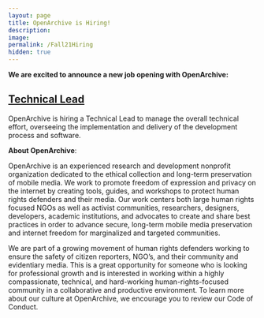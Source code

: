 ```yaml
---
layout: page
title: OpenArchive is Hiring!
description: 
image: 
permalink: /Fall21Hiring
hidden: true
---
```


<div style="width: 100%; text-align: left;">
  <p><b>We are excited to announce a new job opening with OpenArchive:</b></p>
  
  
 <p><h2><a href="https://open-archive.org/TLJob" target="_blank">Technical Lead</a></h2></p>
<p>OpenArchive is hiring a Technical Lead to manage the overall technical effort, overseeing the implementation and delivery of the development process and software.</p>

<p><b>About OpenArchive</b>:
<p>OpenArchive is an experienced research and development nonprofit organization dedicated to the ethical collection and long-term preservation of mobile media. We work to promote freedom of expression and privacy on the internet by creating tools, guides, and workshops to protect human rights defenders and their media. Our work centers both large human rights focused NGOs as well as activist communities, researchers, designers, developers, academic institutions, and advocates to create and share best practices in order to advance secure, long-term mobile media preservation and internet freedom for marginalized and targeted communities.</p>

<p>We are part of a growing movement of human rights defenders working to ensure the safety of citizen reporters, NGO’s, and their community and evidentiary media. This is a great opportunity for someone who is looking for professional growth and is interested in working within a highly compassionate, technical, and hard-working human-rights-focused community in a collaborative and productive environment. To learn more about our culture at OpenArchive, we encourage you to review our Code of Conduct.</p>



